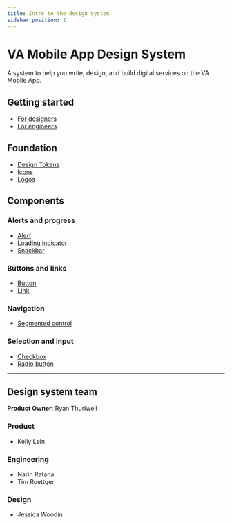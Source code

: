 ```yaml
---
title: Intro to the design system
sidebar_position: 1
---
```


# VA Mobile App Design System

A system to help you write, design, and build digital services on the VA Mobile App.

## Getting started

- [For designers](/va-mobile-app/design/About/designers)
- [For engineers](/va-mobile-app/design/About/For%20engineers/overview)

## Foundation

- [Design Tokens](/va-mobile-app/design/Foundation/Design%20tokens/)
- [Icons](/va-mobile-app/design/Foundation/Icons)
- [Logos](/va-mobile-app/design/Foundation/Logos)

## Components

### Alerts and progress
- [Alert](/va-mobile-app/design/Components/Alerts%20and%20progress/Alert)
- [Loading indicator](/va-mobile-app/design/Components/Alerts%20and%20progress/LoadingIndicator)
- [Snackbar](/va-mobile-app/design/Components/Alerts%20and%20progress/Snackbar)

### Buttons and links
- [Button](/va-mobile-app/design/Components/Buttons%20and%20links/Button)
- [Link](/va-mobile-app/design/Components/Buttons%20and%20links/Link)

### Navigation
- [Segmented control](/va-mobile-app/design/Components/Navigation/Secondary/SegmentedControl)

### Selection and input
- [Checkbox](/va-mobile-app/design/Components/Selection%20and%20input/Checkbox)
- [Radio button](/va-mobile-app/design/Components/Selection%20and%20input/RadioButton)

-----

## Design system team

**Product Owner**: Ryan Thurlwell

### Product

- Kelly Lein

### Engineering

- Narin Ratana
- Tim Roettger

### Design

- Jessica Woodin
